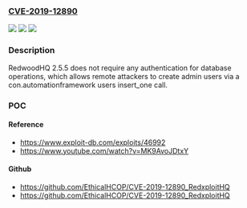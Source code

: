 ### [CVE-2019-12890](https://cve.mitre.org/cgi-bin/cvename.cgi?name=CVE-2019-12890)
![](https://img.shields.io/static/v1?label=Product&message=n%2Fa&color=blue)
![](https://img.shields.io/static/v1?label=Version&message=n%2Fa&color=blue)
![](https://img.shields.io/static/v1?label=Vulnerability&message=n%2Fa&color=brighgreen)

### Description

RedwoodHQ 2.5.5 does not require any authentication for database operations, which allows remote attackers to create admin users via a con.automationframework users insert_one call.

### POC

#### Reference
- https://www.exploit-db.com/exploits/46992
- https://www.youtube.com/watch?v=MK9AvoJDtxY

#### Github
- https://github.com/EthicalHCOP/CVE-2019-12890_RedxploitHQ
- https://github.com/EthicalHCOP/CVE-2019-12890_RedxploitHQ

